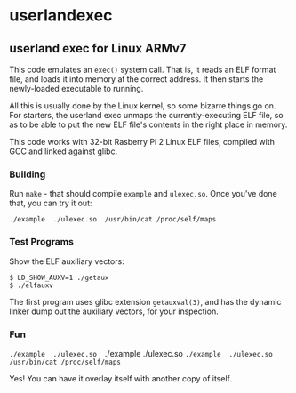 # userlandexec
## userland exec for Linux ARMv7

This code emulates an `exec()` system call. That is, it reads an ELF format file,
and loads it into memory at the correct address. It then starts the newly-loaded
executable to running.

All this is usually done by the Linux kernel, so some bizarre things go on.
For starters, the userland exec unmaps the currently-executing ELF file,
so as to be able to put the new ELF file's contents in the right place
in memory.

This code works with 32-bit Rasberry Pi 2 Linux ELF files, compiled with
GCC and linked against glibc.

### Building

Run `make` - that should compile `example` and `ulexec.so`. Once you've
done that, you can try it out: 

`./example  ./ulexec.so  /usr/bin/cat /proc/self/maps`

### Test Programs

Show the ELF auxiliary vectors:

    $ LD_SHOW_AUXV=1 ./getaux
    $ ./elfauxv

The first program uses glibc extension `getauxval(3)`, and has the dynamic linker
dump out the auxiliary vectors, for your inspection.

### Fun

`./example  ./ulexec.so  `./example  ./ulexec.so  `./example  ./ulexec.so  /usr/bin/cat /proc/self/maps`

Yes! You can have it overlay itself with another copy of itself.
